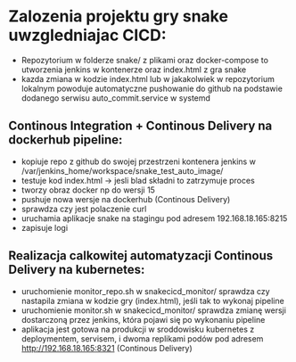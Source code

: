 # Zalozenia projektu gry snake uwzgledniajac CICD:
- Repozytorium w folderze snake/ z plikami oraz docker-compose to utworzenia jenkins w kontenerze oraz index.html z gra snake
- kazda zmiana w kodzie index.html lub w jakakolwiek w repozytorium lokalnym powoduje automatyczne pushowanie do github na podstawie dodanego serwisu auto_commit.service w systemd
## Continous Integration + Continous Delivery na dockerhub pipeline:
  - kopiuje repo z github do swojej przestrzeni kontenera jenkins w /var/jenkins_home/workspace/snake_test_auto_image/
  - testuje kod index.html -> jesli blad składni to zatrzymuje proces
  - tworzy obraz docker np do wersji 15
  - pushuje nowa wersje na dockerhub (Continous Delivery)
  - sprawdza czy jest polaczenie curl
  - uruchamia aplikacje snake na stagingu pod adresem 192.168.18.165:8215
  - zapisuje logi
## Realizacja calkowitej automatyzacji Continous Delivery na kubernetes:
  - uruchomienie monitor_repo.sh w snakecicd_monitor/ sprawdza czy nastapila zmiana w kodzie gry (index.html), jeśli tak to wykonaj pipeline
  - uruchomienie monitor.sh w snakecicd_monitor/ sprawdza zmianę wersji dostarczoną przez jenkins, która pojawi się po wykonaniu pipeline
  - aplikacja jest gotowa na produkcji w sroddowisku kubernetes z deploymentem, servisem, i dwoma replikami podów pod adresem http://192.168.18.165:8321 (Continous Delivery)

